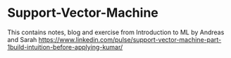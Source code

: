 # Support-Vector-Machine
This contains notes, blog and exercise from Introduction to ML by Andreas and Sarah
https://www.linkedin.com/pulse/support-vector-machine-part-1build-intuition-before-applying-kumar/
